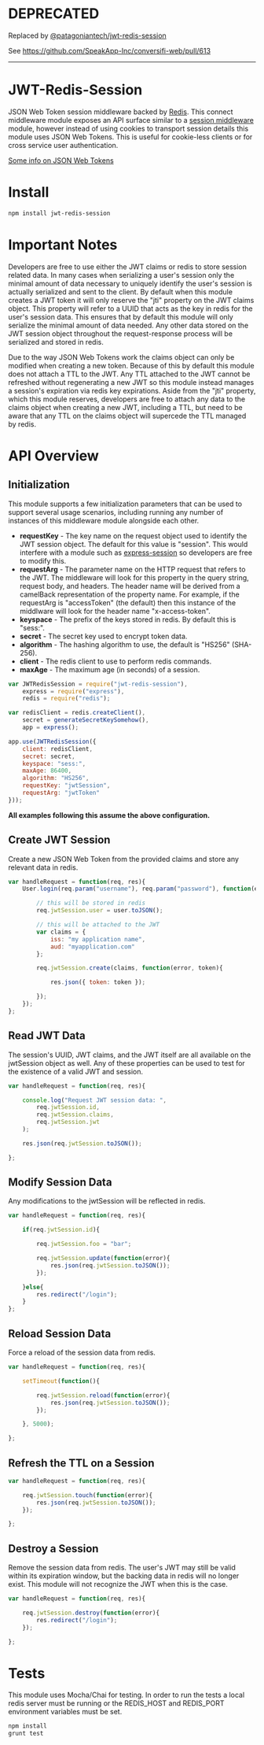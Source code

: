 # DEPRECATED

Replaced by [@patagoniantech/jwt-redis-session](https://www.npmjs.com/package/@patagoniantech/jwt-redis-session)

See https://github.com/SpeakApp-Inc/conversifi-web/pull/613

-------

JWT-Redis-Session
=================

JSON Web Token session middleware backed by [Redis](http://redis.io/). This connect middleware module exposes an API surface similar to a [session middleware](https://github.com/expressjs/session#reqsession) module, however instead of using cookies to transport session details this module uses JSON Web Tokens. This is useful for cookie-less clients or for cross service user authentication.

[Some info on JSON Web Tokens](http://tools.ietf.org/html/draft-ietf-oauth-json-web-token-19#section-3)

# Install

```bash
npm install jwt-redis-session
```

# Important Notes

Developers are free to use either the JWT claims or redis to store session related data. In many cases when serializing a user's session only the minimal amount of data necessary to uniquely identify the user's session is actually serialized and sent to the client. By default when this module creates a JWT token it will only reserve the "jti" property on the JWT claims object. This property will refer to a UUID that acts as the key in redis for the user's session data. This ensures that by default this module will only serialize the minimal amount of data needed. Any other data stored on the JWT session object throughout the request-response process will be serialized and stored in redis.

Due to the way JSON Web Tokens work the claims object can only be modified when creating a new token. Because of this by default this module does not attach a TTL to the JWT. Any TTL attached to the JWT cannot be refreshed without regenerating a new JWT so this module instead manages a session's expiration via redis key expirations. Aside from the "jti" property, which this module reserves, developers are free to attach any data to the claims object when creating a new JWT, including a TTL, but need to be aware that any TTL on the claims object will supercede the TTL managed by redis.

# API Overview

## Initialization

This module supports a few initialization parameters that can be used to support several usage scenarios, including running any number of instances of this middleware module alongside each other.

* **requestKey** - The key name on the request object used to identify the JWT session object. The default for this value is "session". This would interfere with a module such as [express-session](https://github.com/expressjs/session) so developers are free to modify this.
* **requestArg** - The parameter name on the HTTP request that refers to the JWT. The middleware will look for this property in the query string, request body, and headers. The header name will be derived from a camelBack representation of the property name. For example, if the requestArg is "accessToken" (the default) then this instance of the middlware will look for the header name "x-access-token".
* **keyspace** - The prefix of the keys stored in redis. By default this is "sess:".
* **secret** - The secret key used to encrypt token data.
* **algorithm** - The hashing algorithm to use, the default is "HS256" (SHA-256).
* **client** - The redis client to use to perform redis commands.
* **maxAge** - The maximum age (in seconds) of a session.

```javascript
var JWTRedisSession = require("jwt-redis-session"),
    express = require("express"),
    redis = require("redis");

var redisClient = redis.createClient(),
    secret = generateSecretKeySomehow(),
    app = express();

app.use(JWTRedisSession({
    client: redisClient,
    secret: secret,
    keyspace: "sess:",
    maxAge: 86400,
    algorithm: "HS256",
    requestKey: "jwtSession",
    requestArg: "jwtToken"
}));
```

**All examples following this assume the above configuration.**

## Create JWT Session

Create a new JSON Web Token from the provided claims and store any relevant data in redis.

```javascript
var handleRequest = function(req, res){
	User.login(req.param("username"), req.param("password"), function(error, user){

		// this will be stored in redis
		req.jwtSession.user = user.toJSON();

		// this will be attached to the JWT
		var claims = {
			iss: "my application name",
			aud: "myapplication.com"
		};

		req.jwtSession.create(claims, function(error, token){

			res.json({ token: token });

		});
	});
};
```

## Read JWT Data

The session's UUID, JWT claims, and the JWT itself are all available on the jwtSession object as well. Any of these properties can be used to test for the existence of a valid JWT and session.

```javascript
var handleRequest = function(req, res){

	console.log("Request JWT session data: ",
		req.jwtSession.id,
		req.jwtSession.claims,
		req.jwtSession.jwt
	);

	res.json(req.jwtSession.toJSON());

};
```

## Modify Session Data

Any modifications to the jwtSession will be reflected in redis.

```javascript
var handleRequest = function(req, res){

	if(req.jwtSession.id){

		req.jwtSession.foo = "bar";

		req.jwtSession.update(function(error){
			res.json(req.jwtSession.toJSON());
		});

	}else{
		res.redirect("/login");
	}
};
```

## Reload Session Data

Force a reload of the session data from redis.

```javascript
var handleRequest = function(req, res){

	setTimeout(function(){

		req.jwtSession.reload(function(error){
			res.json(req.jwtSession.toJSON());
		});

	}, 5000);

};
```

## Refresh the TTL on a Session

```javascript
var handleRequest = function(req, res){

	req.jwtSession.touch(function(error){
		res.json(req.jwtSession.toJSON());
	});

};
```

## Destroy a Session

Remove the session data from redis. The user's JWT may still be valid within its expiration window, but the backing data in redis will no longer exist. This module will not recognize the JWT when this is the case.

```javascript
var handleRequest = function(req, res){

	req.jwtSession.destroy(function(error){
		res.redirect("/login");
	});

};
```

# Tests

This module uses Mocha/Chai for testing. In order to run the tests a local redis server must be running or the REDIS_HOST and REDIS_PORT environment variables must be set.

```bash
npm install
grunt test
```
